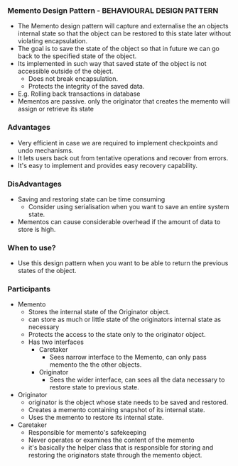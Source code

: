 ### Memento Design Pattern - BEHAVIOURAL DESIGN PATTERN
* The Memento design pattern will capture and externalise the an objects internal state so that the object can be restored to this state later without violating encapsulation.
* The goal is to save the state of the object so that in future we can go back to the specified state of the object.
* Its implemented in such  way that saved state of the object is not accessible outside of the object.
    * Does not break encapsulation.
    * Protects the integrity of the saved data.
* E.g. Rolling back transactions in database
* Mementos are passive. only the originator that creates the memento will assign or retrieve its state
 
### Advantages
* Very efficient in case we are required to implement checkpoints and undo mechanisms. 
* It lets users back out from tentative operations and recover from errors. 
* It's easy to implement and provides easy recovery capability.

### DisAdvantages
* Saving and restoring state can be time consuming
    * Consider using serialisation when you want to save an entire system state.
* Mementos can cause considerable overhead if the amount of data to store is high.

### When to use?
* Use this design pattern when you want to be able to return the previous states of the object.

### Participants
* Memento
    * Stores the internal state of the Originator object.
    * can store as much or little state of the originators internal state as necessary
    * Protects the access to the state only to the originator object. 
    * Has two interfaces
        * Caretaker
            * Sees narrow interface to the Memento, can only pass memento the the other objects.
        * Originator
            * Sees the wider interface, can sees all the data necessary to restore state to previous state.
* Originator
    * originator is the object whose state needs to be saved and restored.
    * Creates a memento containing snapshot of its internal state.
    * Uses the memento to restore its internal state.
* Caretaker
    * Responsible for memento's safekeeping
    * Never operates or examines the content of the memento
    * it's basically the helper class that is responsible for storing and restoring the originators state through the memento object.
